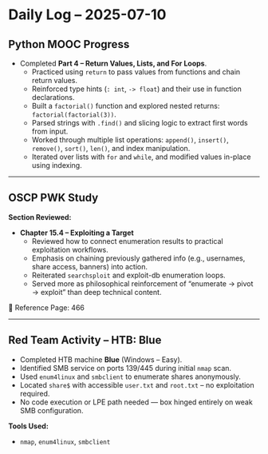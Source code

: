 # Daily Log – 2025-07-10

## Python MOOC Progress  
- Completed **Part 4 – Return Values, Lists, and For Loops**.  
  - Practiced using `return` to pass values from functions and chain return values.  
  - Reinforced type hints (`: int`, `-> float`) and their use in function declarations.  
  - Built a `factorial()` function and explored nested returns: `factorial(factorial(3))`.  
  - Parsed strings with `.find()` and slicing logic to extract first words from input.  
  - Worked through multiple list operations: `append()`, `insert()`, `remove()`, `sort()`, `len()`, and index manipulation.  
  - Iterated over lists with `for` and `while`, and modified values in-place using indexing.  

---

## OSCP PWK Study  
**Section Reviewed:**  
- **Chapter 15.4 – Exploiting a Target**  
  - Reviewed how to connect enumeration results to practical exploitation workflows.  
  - Emphasis on chaining previously gathered info (e.g., usernames, share access, banners) into action.  
  - Reiterated `searchsploit` and exploit-db enumeration loops.  
  - Served more as philosophical reinforcement of “enumerate → pivot → exploit” than deep technical content.  

📍 Reference Page: 466

---

## Red Team Activity – HTB: Blue  
- Completed HTB machine **Blue** (Windows – Easy).  
- Identified SMB service on ports 139/445 during initial `nmap` scan.  
- Used `enum4linux` and `smbclient` to enumerate shares anonymously.  
- Located `share$` with accessible `user.txt` and `root.txt` – no exploitation required.  
- No code execution or LPE path needed — box hinged entirely on weak SMB configuration.  

**Tools Used:**  
- `nmap`, `enum4linux`, `smbclient`
